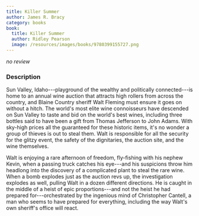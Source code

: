 ```yaml
---
title: Killer Summer
author: James R. Bracy
category: books
book:
  title: Killer Summer
  author: Ridley Pearson
  image: /resources/images/books/9780399155727.png
---
```


*no review*

### Description

Sun Valley, Idaho---playground of the wealthy and politically
connected---is home to an annual wine auction that attracts high
rollers from across the country, and Blaine Country sheriff Walt
Fleming must ensure it goes on without a hitch. The world's most elite
wine connoisseurs have descended on Sun Valley to taste and bid on the
world's best wines, including three bottles said to have been a gift
from Thomas Jefferson to John Adams. With sky-high prices all the
guaranteed for these historic items, it's no wonder a group of thieves
is out to steal them. Walt is responsible for all the security for the
glitzy event, the safety of the dignitaries, the auction site, and the
wine themselves.

Walt is enjoying a rare afternoon of freedom, fly-fishing with his
nephew Kevin, when a passing truck catches his eye---and his
suspicions throw him headlong into the discovery of a complicated
plant to steal the rare wine. When a bomb explodes just as the auction
revs up, the investigation explodes as well, pulling Walt in a dozen
different directions. He is caught in the middle of a heist of epic
proportions---and not the heist he had prepared for---orchestrated by
the ingenious mind of Christopher Cantell, a man who seems to have
prepared for everything, including the way Walt's own sheriff's office
will react.
